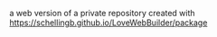a web version of a private repository created with https://schellingb.github.io/LoveWebBuilder/package